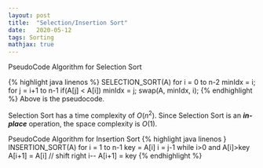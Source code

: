 ```yaml
---
layout: post
title:  "Selection/Insertion Sort"
date:   2020-05-12
tags: Sorting
mathjax: true
---
```


PseudoCode Algorithm for Selection Sort

{% highlight java linenos %}
SELECTION_SORT(A)
for i = 0 to n-2
  minIdx = i;
  for j = i+1 to n-1
    if(A[j] < A[i]) minIdx = j;
  swap(A, minIdx, i);
{% endhighlight %}
Above is the pseudocode.

Selection Sort has a time complexity of $O(n^2)$. Since Selection Sort is an ***in-place*** operation, the space complexity is $O(1)$.

PseudoCode Algorithm for Insertion Sort
{% highlight java linenos }
INSERTION_SORT(A)
for i = 1 to n-1
  key = A[i]
  i = j-1
  while i>0 and A[i]>key
    A[i+1] = A[i] // shift right
    i--
  A[i+1] = key
{% endhighlight %}